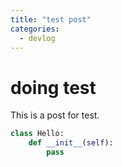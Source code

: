 ```yaml
---
title: "test post"
categories:
  - devlog
---
```


# doing test
This is a post for test.

```python
class Hello:
    def __init__(self):
        pass
```
